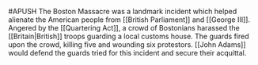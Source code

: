 #APUSH
The Boston Massacre was a landmark incident which helped alienate the American people from [[British Parliament]] and [[George III]]. Angered by the [[Quartering Act]], a crowd of Bostonians harassed the [[Britain|British]] troops guarding a local customs house. The guards fired upon the crowd, killing five and wounding six protestors. [[John Adams]] would defend the guards tried for this incident and secure their acquittal.